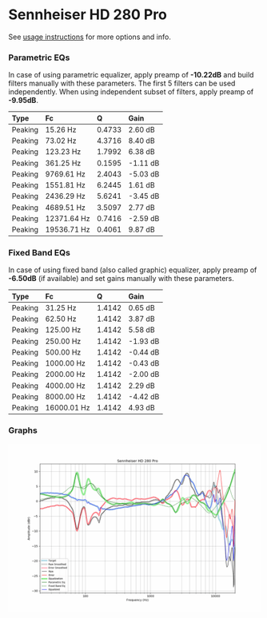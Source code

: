 # Sennheiser HD 280 Pro
See [usage instructions](https://github.com/jaakkopasanen/AutoEq#usage) for more options and info.

### Parametric EQs
In case of using parametric equalizer, apply preamp of **-10.22dB** and build filters manually
with these parameters. The first 5 filters can be used independently.
When using independent subset of filters, apply preamp of **-9.95dB**.

| Type    | Fc          |      Q | Gain     |
|:--------|:------------|:-------|:---------|
| Peaking | 15.26 Hz    | 0.4733 | 2.60 dB  |
| Peaking | 73.02 Hz    | 4.3716 | 8.40 dB  |
| Peaking | 123.23 Hz   | 1.7992 | 6.38 dB  |
| Peaking | 361.25 Hz   | 0.1595 | -1.11 dB |
| Peaking | 9769.61 Hz  | 2.4043 | -5.03 dB |
| Peaking | 1551.81 Hz  | 6.2445 | 1.61 dB  |
| Peaking | 2436.29 Hz  | 5.6241 | -3.45 dB |
| Peaking | 4689.51 Hz  | 3.5097 | 2.77 dB  |
| Peaking | 12371.64 Hz | 0.7416 | -2.59 dB |
| Peaking | 19536.71 Hz | 0.4061 | 9.87 dB  |

### Fixed Band EQs
In case of using fixed band (also called graphic) equalizer, apply preamp of **-6.50dB**
(if available) and set gains manually with these parameters.

| Type    | Fc          |      Q | Gain     |
|:--------|:------------|:-------|:---------|
| Peaking | 31.25 Hz    | 1.4142 | 0.65 dB  |
| Peaking | 62.50 Hz    | 1.4142 | 3.87 dB  |
| Peaking | 125.00 Hz   | 1.4142 | 5.58 dB  |
| Peaking | 250.00 Hz   | 1.4142 | -1.93 dB |
| Peaking | 500.00 Hz   | 1.4142 | -0.44 dB |
| Peaking | 1000.00 Hz  | 1.4142 | -0.43 dB |
| Peaking | 2000.00 Hz  | 1.4142 | -2.00 dB |
| Peaking | 4000.00 Hz  | 1.4142 | 2.29 dB  |
| Peaking | 8000.00 Hz  | 1.4142 | -4.42 dB |
| Peaking | 16000.01 Hz | 1.4142 | 4.93 dB  |

### Graphs
![](./Sennheiser%20HD%20280%20Pro.png)